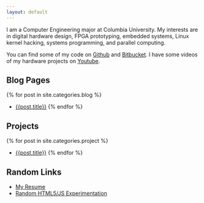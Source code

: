 ```yaml
---
layout: default
---
```


I am a Computer Engineering major at Columbia University. 
My interests are in digital hardware design, FPGA prototyping, embedded
systems, Linux kernel hacking, systems programming, and parallel computing.

You can find some of my code on [Github](https://github.com/zhemao) 
and [Bitbucket](https://bitbucket.org/zhemao). I have some videos of my
hardware projects on [Youtube](http://www.youtube.com/zhemaoce).

## Blog Pages
{% for post in site.categories.blog %}
* [{{post.title}}]({{post.url}})
{% endfor %}

## Projects
{% for post in site.categories.project %}
* [{{post.title}}]({{post.url}})
{% endfor %}

## Random Links

* [My Resume](https://bitbucket.org/zhemao/resume/downloads/resume.pdf)
* [Random HTML5/JS Experimentation](html5/)
